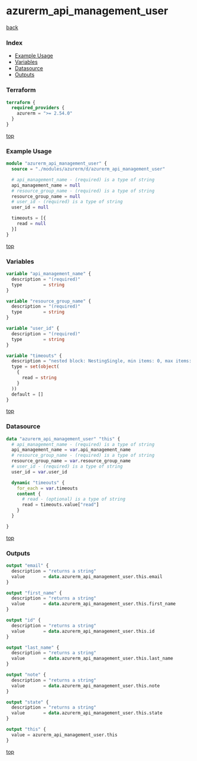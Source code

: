 # azurerm_api_management_user

[back](../azurerm.md)

### Index

- [Example Usage](#example-usage)
- [Variables](#variables)
- [Datasource](#datasource)
- [Outputs](#outputs)

### Terraform

```terraform
terraform {
  required_providers {
    azurerm = ">= 2.54.0"
  }
}
```

[top](#index)

### Example Usage

```terraform
module "azurerm_api_management_user" {
  source = "./modules/azurerm/d/azurerm_api_management_user"

  # api_management_name - (required) is a type of string
  api_management_name = null
  # resource_group_name - (required) is a type of string
  resource_group_name = null
  # user_id - (required) is a type of string
  user_id = null

  timeouts = [{
    read = null
  }]
}
```

[top](#index)

### Variables

```terraform
variable "api_management_name" {
  description = "(required)"
  type        = string
}

variable "resource_group_name" {
  description = "(required)"
  type        = string
}

variable "user_id" {
  description = "(required)"
  type        = string
}

variable "timeouts" {
  description = "nested block: NestingSingle, min items: 0, max items: 0"
  type = set(object(
    {
      read = string
    }
  ))
  default = []
}
```

[top](#index)

### Datasource

```terraform
data "azurerm_api_management_user" "this" {
  # api_management_name - (required) is a type of string
  api_management_name = var.api_management_name
  # resource_group_name - (required) is a type of string
  resource_group_name = var.resource_group_name
  # user_id - (required) is a type of string
  user_id = var.user_id

  dynamic "timeouts" {
    for_each = var.timeouts
    content {
      # read - (optional) is a type of string
      read = timeouts.value["read"]
    }
  }

}
```

[top](#index)

### Outputs

```terraform
output "email" {
  description = "returns a string"
  value       = data.azurerm_api_management_user.this.email
}

output "first_name" {
  description = "returns a string"
  value       = data.azurerm_api_management_user.this.first_name
}

output "id" {
  description = "returns a string"
  value       = data.azurerm_api_management_user.this.id
}

output "last_name" {
  description = "returns a string"
  value       = data.azurerm_api_management_user.this.last_name
}

output "note" {
  description = "returns a string"
  value       = data.azurerm_api_management_user.this.note
}

output "state" {
  description = "returns a string"
  value       = data.azurerm_api_management_user.this.state
}

output "this" {
  value = azurerm_api_management_user.this
}
```

[top](#index)